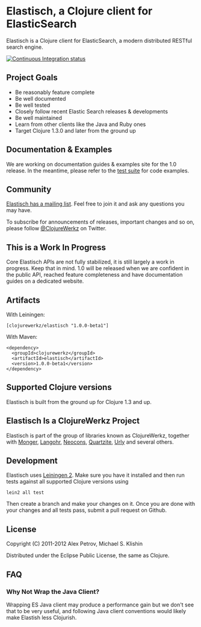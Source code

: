 # Elastisch, a Clojure client for ElasticSearch

Elastisch is a Clojure client for ElasticSearch, a modern distributed RESTful search engine.

[![Continuous Integration status](https://secure.travis-ci.org/clojurewerkz/elastisch.png)](http://travis-ci.org/clojurewerkz/elastisch)


## Project Goals

 * Be reasonably feature complete
 * Be well documented
 * Be well tested
 * Closely follow recent Elastic Search releases & developments
 * Be well maintained
 * Learn from other clients like the Java and Ruby ones
 * Target Clojure 1.3.0 and later from the ground up


## Documentation & Examples

We are working on documentation guides & examples site for the 1.0 release. In the meantime, please refer to the [test suite](https://github.com/michaelklishin/elastisch/tree/master/test/elastisch/test) for code examples.


## Community

[Elastisch has a mailing list](https://groups.google.com/forum/#!forum/clojure-elasticsearch). Feel free to join it and ask any questions you may have.

To subscribe for announcements of releases, important changes and so on, please follow [@ClojureWerkz](https://twitter.com/#!/clojurewerkz) on Twitter.



## This is a Work In Progress

Core Elastisch APIs are not fully stabilized, it is still largely a work in progress. Keep that in mind. 1.0 will be released when we are confident
in the public API, reached feature completeness and have documentation guides on a dedicated website.


## Artifacts

With Leiningen:

    [clojurewerkz/elastisch "1.0.0-beta1"]


With Maven:

    <dependency>
      <groupId>clojurewerkz</groupId>
      <artifactId>elastisch</artifactId>
      <version>1.0.0-beta1</version>
    </dependency>


## Supported Clojure versions

Elastisch is built from the ground up for Clojure 1.3 and up.


## Elastisch Is a ClojureWerkz Project

Elastisch is part of the group of libraries known as ClojureWerkz, together with
[Monger](https://github.com/michaelklishin/monger), [Langohr](https://github.com/michaelklishin/langohr), [Neocons](https://github.com/michaelklishin/neocons), [Quartzite](https://github.com/michaelklishin/quartzite), [Urly](https://github.com/michaelklishin/urly) and several others.



## Development

Elastisch uses [Leiningen 2](https://github.com/technomancy/leiningen/blob/master/doc/TUTORIAL.md). Make
sure you have it installed and then run tests against all supported Clojure versions using

    lein2 all test

Then create a branch and make your changes on it. Once you are done with your changes and all
tests pass, submit a pull request on Github.



## License

Copyright (C) 2011-2012 Alex Petrov, Michael S. Klishin

Distributed under the Eclipse Public License, the same as Clojure.



## FAQ

### Why Not Wrap the Java Client?

Wrapping ES Java client may produce a performance gain but we don't see that to be very useful, and
following Java client conventions would likely make Elastish less Clojurish.
